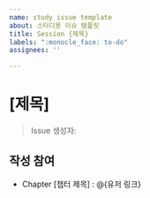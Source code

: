 ```yaml
---
name: study issue template
about: 스터디용 이슈 탬플릿
title: Session {제목}
labels: ":monocle_face: to-do"
assignees: ''

---
```


# [제목]
> Issue 생성자:

## 작성 참여
- Chapter [챕터 제목] : @{유저 링크}

